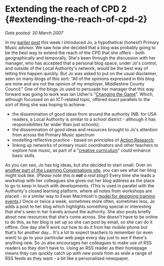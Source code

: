 # Extending the reach of CPD 2 {#extending-the-reach-of-cpd-2}

_Date posted: 30 March 2007_

In my [earlier post](http://www.learningconversations.co.uk/main/index.php/mark/2007/03/28/extending_the_reach) this week I introduced Jo, a hypothetical (honest!) Primary Music advisor. We saw how she decided that a blog was probably going to be the best way to extend the reach of the CPD that she offers - both geographically and temporally. She's been through the discussion with her manager, who has accepted that a personal blog space, under Jo's control, and outside of the Local Authority's network, would be the best way of letting this happen quickly. But Jo was asked to put on the usual disclaimer, seen on many blogs of this sort: "All of the opinions expressed in this blog are mine and are not the opinion of my employer, Middleshire County Council." One of the blogs Jo used to persuade her manager that this way forward was going to work was Ian Usher's "[Changing the Game](http://moodlea.blogspot.com/)". Which, although focussed on an ICT-related topic, offered exact parallels to the sort of thing she was hoping to achieve:

*   the dissemination of good ideas from around the authority (NB. for USA readers, a Local Authority is similar to a school district - although it has responsibilities far wider than just schools);
*   the dissemination of good ideas and resources brought to Jo's attention from across the Primary Music spectrum
*   modelling reflective practice - based on principles of [Action Research](http://www.infed.org/research/b-actres.htm);
*   linking up networks of primary music coordinators and other teachers to explore how music, as part of a "[creative curriculum](http://www.primary-teacher-uk.co.uk/2006/07/creative_curric.html)" could enhance basic skills.

As you can see, Jo has big ideas, but she decided to start small. Over on [another part of the Learning Conversations site](http://www.learningconversations.co.uk/main/index.php/jo), you can see what her blog might look like. _(Please note this is **not** a real blog!)_ Every time she leads a workshop with her colleagues she gives out her blog address as the place to go to keep in touch with developments. (This is used in parallel with the Authority's closed learning platform, where all notes from workshops are placed - in a similar way to Ewan MacIntosh's [model for designing training events](http://edu.blogs.com/edublogs/2007/01/trying_to_desig.html).) Once or twice a week, sometimes more often, sometimes less, Jo adds a post to her blog which highlights something special or interesting that she's seen in her travels around the authority. She also posts briefly about new resources that she's come across. She doesn't have to be online to do this, as her blog is set up so she can post by email, so she can do it offline. One day she'll work out how to do it from her mobile phone but that's for another day... It's a lot to expect teachers to remember (or even want) to go to your particular web page every day just to see if there's anything new. So Jo also encourages her colleagues to make use of RSS readers so they don't have to. Using an RSS reader as their homepage means they can quickly catch up with new posts from as wide a range of RSS feeds as they want - a bit like a personalised newspaper.